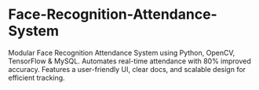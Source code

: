 # Face-Recognition-Attendance-System
Modular Face Recognition Attendance System using Python, OpenCV, TensorFlow &amp; MySQL. Automates real-time attendance with 80% improved accuracy. Features a user-friendly UI, clear docs, and scalable design for efficient tracking.
